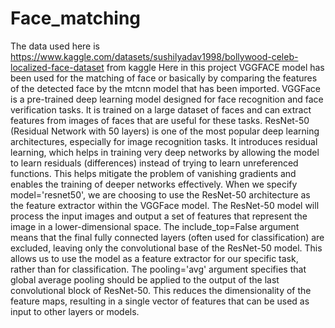 # Face_matching
The data used here is https://www.kaggle.com/datasets/sushilyadav1998/bollywood-celeb-localized-face-dataset from kaggle
Here in this project VGGFACE model has been used for the matching of face or basically by comparing the features of the detected face by the mtcnn model that has been imported. 
VGGFace is a pre-trained deep learning model designed for face recognition and face verification tasks. It is trained on a large dataset of faces and can extract features from images of faces that are useful for these tasks.
ResNet-50 (Residual Network with 50 layers) is one of the most popular deep learning architectures, especially for image recognition tasks. It introduces residual learning, which helps in training very deep networks by allowing the model to learn residuals (differences) instead of trying to learn unreferenced functions. This helps mitigate the problem of vanishing gradients and enables the training of deeper networks effectively.
When we specify model='resnet50', we are choosing to use the ResNet-50 architecture as the feature extractor within the VGGFace model. The ResNet-50 model will process the input images and output a set of features that represent the image in a lower-dimensional space.
The include_top=False argument means that the final fully connected layers (often used for classification) are excluded, leaving only the convolutional base of the ResNet-50 model. This allows us to use the model as a feature extractor for our specific task, rather than for classification.
The pooling='avg' argument specifies that global average pooling should be applied to the output of the last convolutional block of ResNet-50. This reduces the dimensionality of the feature maps, resulting in a single vector of features that can be used as input to other layers or models.
